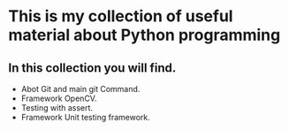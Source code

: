 # This is my collection of useful material about Python programming
## In this collection you will find.
- Abot Git and main git Command.
- Framework OpenCV.
- Testing with assert.
- Framework Unit testing framework.
